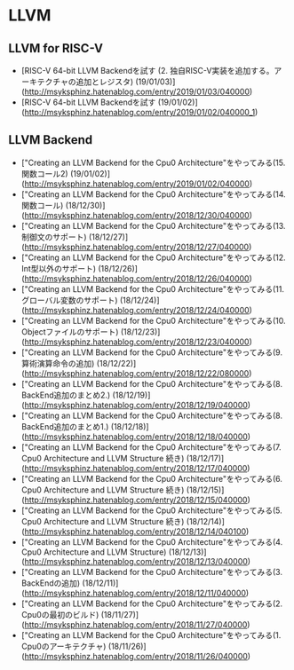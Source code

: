 # LLVM

## LLVM for RISC-V

- [RISC-V 64-bit LLVM Backendを試す (2. 独自RISC-V実装を追加する。アーキテクチャの追加とレジスタ) (19/01/03)] (http://msyksphinz.hatenablog.com/entry/2019/01/03/040000)
- [RISC-V 64-bit LLVM Backendを試す (19/01/02)] (http://msyksphinz.hatenablog.com/entry/2019/01/02/040000_1)

## LLVM Backend

- ["Creating an LLVM Backend for the Cpu0 Architecture"をやってみる(15. 関数コール2) (19/01/02)] (http://msyksphinz.hatenablog.com/entry/2019/01/02/040000)
- ["Creating an LLVM Backend for the Cpu0 Architecture"をやってみる(14. 関数コール) (18/12/30)] (http://msyksphinz.hatenablog.com/entry/2018/12/30/040000)
- ["Creating an LLVM Backend for the Cpu0 Architecture"をやってみる(13. 制御文のサポート) (18/12/27)] (http://msyksphinz.hatenablog.com/entry/2018/12/27/040000)
- ["Creating an LLVM Backend for the Cpu0 Architecture"をやってみる(12. Int型以外のサポート) (18/12/26)] (http://msyksphinz.hatenablog.com/entry/2018/12/26/040000)
- ["Creating an LLVM Backend for the Cpu0 Architecture"をやってみる(11. グローバル変数のサポート) (18/12/24)] (http://msyksphinz.hatenablog.com/entry/2018/12/24/040000)
- ["Creating an LLVM Backend for the Cpu0 Architecture"をやってみる(10. Objectファイルのサポート) (18/12/23)] (http://msyksphinz.hatenablog.com/entry/2018/12/23/040000)
- ["Creating an LLVM Backend for the Cpu0 Architecture"をやってみる(9. 算術演算命令の追加) (18/12/22)] (http://msyksphinz.hatenablog.com/entry/2018/12/22/080000)
- ["Creating an LLVM Backend for the Cpu0 Architecture"をやってみる(8. BackEnd追加のまとめ2.) (18/12/19)] (http://msyksphinz.hatenablog.com/entry/2018/12/19/040000)
- ["Creating an LLVM Backend for the Cpu0 Architecture"をやってみる(8. BackEnd追加のまとめ1.) (18/12/18)] (http://msyksphinz.hatenablog.com/entry/2018/12/18/040000)
- ["Creating an LLVM Backend for the Cpu0 Architecture"をやってみる(7. Cpu0 Architecture and LLVM Structure 続き) (18/12/17)] (http://msyksphinz.hatenablog.com/entry/2018/12/17/040000)
- ["Creating an LLVM Backend for the Cpu0 Architecture"をやってみる(6. Cpu0 Architecture and LLVM Structure 続き) (18/12/15)] (http://msyksphinz.hatenablog.com/entry/2018/12/15/040000)
- ["Creating an LLVM Backend for the Cpu0 Architecture"をやってみる(5. Cpu0 Architecture and LLVM Structure 続き) (18/12/14)] (http://msyksphinz.hatenablog.com/entry/2018/12/14/040100)
- ["Creating an LLVM Backend for the Cpu0 Architecture"をやってみる(4. Cpu0 Architecture and LLVM Structure) (18/12/13)] (http://msyksphinz.hatenablog.com/entry/2018/12/13/040000)
- ["Creating an LLVM Backend for the Cpu0 Architecture"をやってみる(3. BackEndの追加) (18/12/11)] (http://msyksphinz.hatenablog.com/entry/2018/12/11/040000)
- ["Creating an LLVM Backend for the Cpu0 Architecture"をやってみる(2. Cpu0の最初のビルド) (18/11/27)] (http://msyksphinz.hatenablog.com/entry/2018/11/27/040000)
- ["Creating an LLVM Backend for the Cpu0 Architecture"をやってみる(1. Cpu0のアーキテクチャ) (18/11/26)] (http://msyksphinz.hatenablog.com/entry/2018/11/26/040000)
